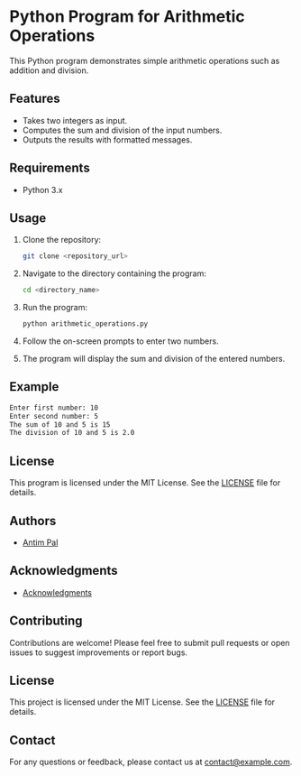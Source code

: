 # Python Program for Arithmetic Operations

This Python program demonstrates simple arithmetic operations such as addition and division.

## Features

- Takes two integers as input.
- Computes the sum and division of the input numbers.
- Outputs the results with formatted messages.

## Requirements

- Python 3.x

## Usage

1. Clone the repository:
   ```bash
   git clone <repository_url>
   ```

2. Navigate to the directory containing the program:
   ```bash
   cd <directory_name>
   ```

3. Run the program:
   ```bash
   python arithmetic_operations.py
   ```

4. Follow the on-screen prompts to enter two numbers.

5. The program will display the sum and division of the entered numbers.

## Example

```bash
Enter first number: 10
Enter second number: 5
The sum of 10 and 5 is 15
The division of 10 and 5 is 2.0
```

## License

This program is licensed under the MIT License. See the [LICENSE](LICENSE) file for details.

## Authors

- [Antim Pal](https://github.com/iamAntimPal)

## Acknowledgments

- [Acknowledgments](acknowledgments.md)
## Contributing

Contributions are welcome! Please feel free to submit pull requests or open issues to suggest improvements or report bugs.

## License

This project is licensed under the MIT License. See the [LICENSE](LICENSE) file for details.

## Contact

For any questions or feedback, please contact us at [contact@example.com](mailto:contact@example.com).